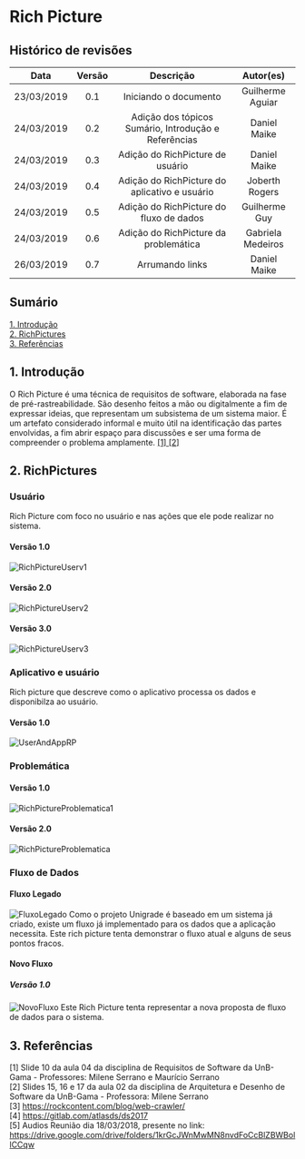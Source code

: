 # Rich Picture

## Histórico de revisões
|   Data   |  Versão  |        Descrição       |          Autor(es)          |
|:--------:|:--------:|:----------------------:|:---------------------------:|
|23/03/2019|   0.1    | Iniciando o documento       |   Guilherme Aguiar  |
|24/03/2019|   0.2   | Adição dos tópicos Sumário, Introdução e Referências      |   Daniel Maike  |
|24/03/2019|   0.3    |  Adição do RichPicture de usuário       |   Daniel Maike  |
|24/03/2019|   0.4    |  Adição do RichPicture do aplicativo e usuário       |   Joberth Rogers  |
|24/03/2019|   0.5    |  Adição do RichPicture do fluxo de dados       |   Guilherme Guy  |
|24/03/2019|   0.6    |  Adição do RichPicture da problemática       |   Gabriela Medeiros  |
|26/03/2019|   0.7    |  Arrumando links      |   Daniel Maike |

## Sumário
[1. Introdução](#1-introducao) <br>
[2. RichPictures](#2-richpictures) <br>
[3. Referências](#3-referencias)

## 1. Introdução

O Rich Picture é uma técnica de requisitos de software, elaborada na fase de pré-rastreabilidade. São desenho feitos a mão ou digitalmente a fim de expressar ideias, que representam um subsistema de um sistema maior. É um artefato considerado informal e muito útil na identificação das partes envolvidas, a fim abrir espaço para discussões e ser uma forma de compreender o problema amplamente. [ [1] ](#3-referencias) [ [2] ](#3-referencias)

## 2. RichPictures

### Usuário

Rich Picture com foco no usuário e nas ações que ele pode realizar no sistema.

#### Versão 1.0

![RichPictureUserv1](img/DanielMaikeRichPictureADSv1.jpg)

#### Versão 2.0

![RichPictureUserv2](img/DanielMaikeRichPictureADSv2.png)

#### Versão 3.0

![RichPictureUserv3](img/DanielMaikeRichPictureADSv3.png)

### Aplicativo e usuário

Rich picture que descreve como o aplicativo processa os dados e disponibilza ao usuário. 

#### Versão 1.0

![UserAndAppRP](img/UserandAppRP.png)

### Problemática

#### Versão 1.0

![RichPictureProblematica1](img/RichPictureProblematicaPapel.jpeg)

#### Versão 2.0

![RichPictureProblematica](img/RichPictureProblematicaDesenho.jpg)

### Fluxo de Dados

#### Fluxo Legado
![FluxoLegado](img/GuilhermeGuyRichPictureFluxoLegado.jpg)
Como o projeto Unigrade é baseado em um sistema já criado, existe um fluxo já implementado para os dados que a aplicação necessita. Este rich picture tenta demonstrar o fluxo atual e alguns de seus pontos fracos.

#### Novo Fluxo
##### Versão 1.0
![NovoFluxo](img/GuilhermeGuyRichPictureNovoFluxoV1.jpg)
Este Rich Picture tenta representar a nova proposta de fluxo de dados para o sistema.

## 3. Referências

[1] Slide 10 da aula 04 da disciplina de Requisitos de Software da UnB-Gama - Professores: Milene Serrano e Maurício Serrano <br>
[2] Slides 15, 16 e 17 da aula 02 da disciplina de Arquitetura e Desenho de Software da UnB-Gama - Professora: Milene Serrano <br>
[3] https://rockcontent.com/blog/web-crawler/ <br>
[4] https://gitlab.com/atlasds/ds2017 <br>
[5] Audios Reunião dia 18/03/2018, presente no link: https://drive.google.com/drive/folders/1krGcJWnMwMN8nvdFoCcBlZBWBollCCqw
